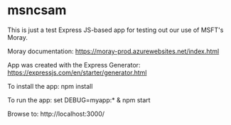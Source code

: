 # msncsam
This is just a test Express JS-based app for testing out our use of MSFT's Moray.

Moray documentation: https://moray-prod.azurewebsites.net/index.html

App was created with the Express Generator:
https://expressjs.com/en/starter/generator.html


To install the app:
npm install

To run the app:
set DEBUG=myapp:* & npm start

Browse to:
http://localhost:3000/